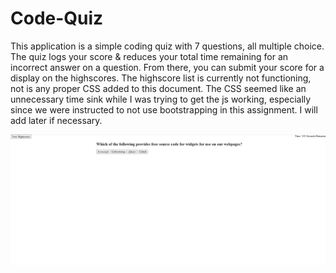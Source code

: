 # Code-Quiz
This application is a simple coding quiz with 7 questions, all multiple choice. 
The quiz logs your score & reduces your total time remaining for an incorrect answer on a question. 
From there, you can submit your score for a display on the highscores.
The highscore list is currently not functioning, not is any proper CSS added to this document. The CSS seemed like an unnecessary time sink while I was trying to get the js working, especially since we were instructed to not use bootstrapping in this assignment. I will add later if necessary. 

![A screenshot of the application](./Assets/Images/Screenshot.png)